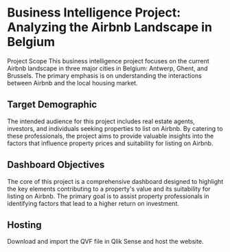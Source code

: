 # Business Intelligence Project: Analyzing the Airbnb Landscape in Belgium
Project Scope
This business intelligence project focuses on the current Airbnb landscape in three major cities in Belgium: Antwerp, Ghent, and Brussels. 
The primary emphasis is on understanding the interactions between Airbnb and the local housing market.

## Target Demographic
The intended audience for this project includes real estate agents, investors, and individuals seeking properties to list on Airbnb. By catering to these professionals, the project aims to provide valuable insights into the factors that influence property prices and suitability for listing on Airbnb.

## Dashboard Objectives
The core of this project is a comprehensive dashboard designed to highlight the key elements contributing to a property's value and its suitability for listing on Airbnb. The primary goal is to assist property professionals in identifying factors that lead to a higher return on investment.

## Hosting
Download and import the QVF file in Qlik Sense and host the website.